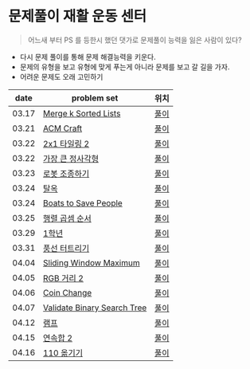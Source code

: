 # 문제풀이 재활 운동 센터

> 어느새 부터 PS 를 등한시 했던 댓가로 문제풀이 능력을 잃은 사람이 있다?

- 다시 문제 풀이를 통해 문제 해결능력을 키운다.
- 문제의 유형을 보고 유형에 맞게 푸는게 아니라 문제를 보고 갈 길을 가자.
- 어려운 문제도 오래 고민하기


| date       | problem set                                                                | 위치 |
| ---------- | -------------------------------------------------------------------------- |  ---- |
| 03.17      | [Merge k Sorted Lists](https://leetcode.com/problems/merge-k-sorted-lists/) | [풀이](https://github.com/wolframhwang/YouCanSolveDynamicPrgorammingAndGreedyProblem/blob/main/Merge%20k%20Sorted%20Lists/Wolfram_Merge%20k%20Sorted%20Lists.swift) | 
| 03.21      | [ACM Craft](https://www.acmicpc.net/problem/1005) | [풀이](https://github.com/wolframhwang/YouCanSolveDynamicPrgorammingAndGreedyProblem/blob/main/ACM%20Craft/Wolfram_ACM%20Craft.cpp) | 
| 03.22      | [2x1 타일링 2](https://www.acmicpc.net/problem/11727) | [풀이](https://github.com/wolframhwang/YouCanSolveDynamicPrgorammingAndGreedyProblem/blob/main/2xN%20%ED%83%80%EC%9D%BC%EB%A7%81%202/Wolfram_2xN%20%ED%83%80%EC%9D%BC%EB%A7%81%202.swift) |
| 03.22      | [가장 큰 정사각형](https://www.acmicpc.net/problem/1915) | [풀이](https://github.com/wolframhwang/YouCanSolveDynamicPrgorammingAndGreedyProblem/blob/main/%EA%B0%80%EC%9E%A5%20%ED%81%B0%20%EC%A0%95%EC%82%AC%EA%B0%81%ED%98%95/Wolfram_%EA%B0%80%EC%9E%A5%20%ED%81%B0%20%EC%A0%95%EC%82%AC%EA%B0%81%ED%98%95.swift) |
| 03.23      | [로봇 조종하기](https://www.acmicpc.net/problem/2169) | [풀이](https://github.com/wolframhwang/YouCanSolveDynamicPrgorammingAndGreedyProblem/blob/main/%EB%A1%9C%EB%B4%87%20%EC%A1%B0%EC%A2%85%ED%95%98%EA%B8%B0/Wolfram_%EB%A1%9C%EB%B4%87%20%EC%A1%B0%EC%A2%85%ED%95%98%EA%B8%B0.swift) |
| 03.24      | [탈옥](https://www.acmicpc.net/problem/13261) | [풀이](https://github.com/wolframhwang/YouCanSolveDynamicPrgorammingAndGreedyProblem/blob/main/%ED%83%88%EC%98%A5/Wolfram_%ED%83%88%EC%98%A5.swift) |
| 03.24      | [Boats to Save People](https://leetcode.com/problems/boats-to-save-people/) | [풀이](https://github.com/wolframhwang/YouCanSolveDynamicPrgorammingAndGreedyProblem/blob/main/Boats%20to%20Save%20People/Wolfram_Boats%20to%20Save%20People.swift) |
| 03.25      | [행렬 곱셈 순서](https://www.acmicpc.net/problem/11049) | [풀이](https://github.com/wolframhwang/YouCanSolveDynamicPrgorammingAndGreedyProblem/tree/main/%ED%96%89%EB%A0%AC%20%EA%B3%B1%EC%85%88%20%EC%88%9C%EC%84%9C) |
| 03.29      | [1학년](https://www.acmicpc.net/problem/5557) | [풀이](https://github.com/wolframhwang/YouCanSolveDynamicPrgorammingAndGreedyProblem/tree/main/1%ED%95%99%EB%85%84) |
| 03.31      | [풍선 터트리기](https://programmers.co.kr/learn/courses/30/lessons/68646?language=swift) | [풀이](https://github.com/wolframhwang/YouCanSolveDynamicPrgorammingAndGreedyProblem/tree/main/%ED%92%8D%EC%84%A0%20%ED%84%B0%ED%8A%B8%EB%A6%AC%EA%B8%B0) |
| 04.04      | [Sliding Window Maximum](https://leetcode.com/problems/sliding-window-maximum/) | [풀이](https://github.com/wolframhwang/YouCanSolveDynamicPrgorammingAndGreedyProblem/tree/main/Sliding%20Window%20Maximum) |
| 04.05      | [RGB 거리 2](https://www.acmicpc.net/problem/17404) | [풀이](https://github.com/wolframhwang/YouCanSolveDynamicPrgorammingAndGreedyProblem/blob/main/RGB%EA%B1%B0%EB%A6%AC%202/Wolfram_RGB%EA%B1%B0%EB%A6%AC%202.swift) |
| 04.06      | [Coin Change](https://leetcode.com/problems/coin-change/) | [풀이](https://github.com/wolframhwang/YouCanSolveDynamicPrgorammingAndGreedyProblem/blob/main/Coin%20Change/Wolfram_Coin%20Change.swift) |
| 04.07      | [Validate Binary Search Tree](https://leetcode.com/problems/validate-binary-search-tree/) | [풀이](https://github.com/wolframhwang/YouCanSolveProblem/blob/main/Validate%20Binary%20Search%20Tree/Wolfram_Validate%20Binary%20Search%20Tree.swift) |
| 04.12      | [램프](https://www.acmicpc.net/problem/1034) | [풀이](https://github.com/wolframhwang/YouCanSolveProblem/tree/main/%EB%9E%A8%ED%94%84) |
| 04.15      | [연속합 2](https://www.acmicpc.net/problem/13398) | [풀이](https://github.com/wolframhwang/YouCanSolveProblem/blob/main/%EC%97%B0%EC%86%8D%ED%95%A9%202/Wolfram_%EC%97%B0%EC%86%8D%ED%95%A9%202.swift) |
| 04.16      | [110 옮기기](https://programmers.co.kr/learn/courses/30/lessons/77886) | [풀이](https://github.com/wolframhwang/ProblemSolving_Rehabilitation_Center/blob/main/110%20%EC%98%AE%EA%B8%B0%EA%B8%B0/Wolfram_110%20%EC%98%AE%EA%B8%B0%EA%B8%B0.swift) |
